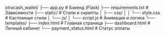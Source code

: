
xtracash_wallet/
├── app.py                  # Бэкенд (Flask)
├── requirements.txt         # Зависимости
├── static/                 # Стили и скрипты
│   ├── css/
│   │   └── style.css       # Кастомные стили
│   └── js/
│       └── script.js       # Анимации и логика
└── templates/
    ├── index.html          # Главная страница
    ├── dashboard.html      # Личный кабинет
    └── payment_status.html # Статус оплаты
